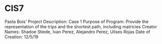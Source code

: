 # CIS7
Pasta Bois'
Project Description: Case 1
Purpose of Program: Provide the representation of the trips and the shortest path, including matricies
Creator Names: Shadoe Stiede, Ivan Perez, Alejandro Perez, Ulises Rojas
Date of Creation: 12/5/19
